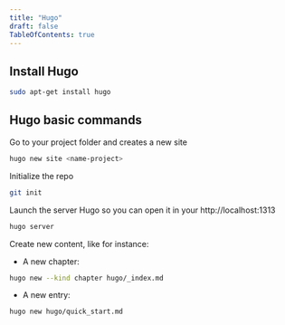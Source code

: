 ```yaml
---
title: "Hugo"
draft: false
TableOfContents: true
---
```


## Install Hugo

```bash
sudo apt-get install hugo
```

## Hugo basic commands

Go to your project folder and creates a new site 

```bash
hugo new site <name-project>
```

Initialize the repo

```bash
git init
```

Launch the server Hugo so you can open it in your http://localhost:1313

```bash
hugo server
```

Create new content, like for instance:

+ A new chapter:

```bash
hugo new --kind chapter hugo/_index.md
```

+ A new entry:

```bash
hugo new hugo/quick_start.md
```

